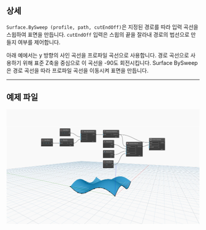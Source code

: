 <!--- Autodesk.DesignScript.Geometry.Surface.BySweep(profile, path, cutEndOff) --->
<!--- PQ27ZE4XS2FHDBHXA6BY6FYFII5PDNG3ZXNQMB4GDZEPNQHUZH3A --->
## 상세
`Surface.BySweep (profile, path, cutEndOff)`은 지정된 경로를 따라 입력 곡선을 스윕하여 표면을 만듭니다. `cutEndOff` 입력은 스윕의 끝을 잘라내 경로의 법선으로 만들지 여부를 제어합니다.

아래 예에서는 y 방향의 사인 곡선을 프로파일 곡선으로 사용합니다. 경로 곡선으로 사용하기 위해 표준 Z축을 중심으로 이 곡선을 -90도 회전시킵니다. Surface BySweep은 경로 곡선을 따라 프로파일 곡선을 이동시켜 표면을 만듭니다.


___
## 예제 파일

![Surface.BySweep](./PQ27ZE4XS2FHDBHXA6BY6FYFII5PDNG3ZXNQMB4GDZEPNQHUZH3A_img.jpg)

